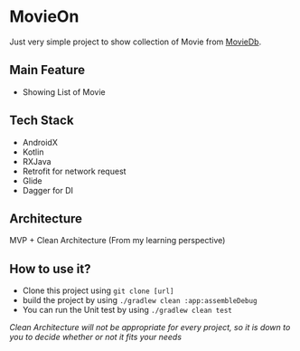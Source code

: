 MovieOn
=====

Just very simple project to show collection of Movie from [MovieDb](https://developers.themoviedb.org).

Main Feature
-------------
* Showing List of Movie

Tech Stack
----------
* AndroidX
* Kotlin
* RXJava
* Retrofit for network request
* Glide
* Dagger for DI

Architecture
-----------
MVP + Clean Architecture (From my learning perspective)

How to use it?
------
- Clone this project using `git clone [url]`
- build the project by using `./gradlew clean :app:assembleDebug`
- You can run the Unit test by using `./gradlew clean test`

*Clean Architecture will not be appropriate for every project, so it is down to you to decide whether or not it fits your needs*